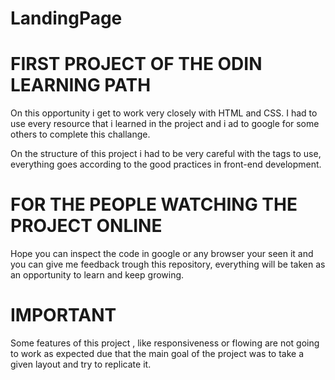 # LandingPage


<h1>FIRST PROJECT OF THE ODIN LEARNING PATH</h1>

On this opportunity i get to work very closely with HTML and CSS. I had to use every resource that i learned in the project and i ad to google for some others to complete this challange.

On the structure of this project i had to be very careful with the tags to use, everything goes according to the good practices in front-end development. 

<h1>FOR THE PEOPLE WATCHING THE PROJECT ONLINE</h1>

Hope you can inspect the code in google or any browser your seen it and you can give me feedback trough this repository, everything will be taken as an opportunity to learn and keep growing.

<h1>IMPORTANT</h1>

Some features of this project , like responsiveness or flowing are not going to work as expected due that the main goal of the project was to take a given layout and try to replicate it.
